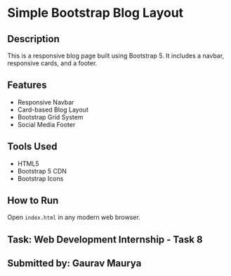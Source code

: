 # Simple Bootstrap Blog Layout

## Description
This is a responsive blog page built using Bootstrap 5. It includes a navbar, responsive cards, and a footer.

## Features
- Responsive Navbar
- Card-based Blog Layout
- Bootstrap Grid System
- Social Media Footer

## Tools Used
- HTML5
- Bootstrap 5 CDN
- Bootstrap Icons

## How to Run
Open `index.html` in any modern web browser.

## Task: Web Development Internship - Task 8 
## Submitted by: Gaurav Maurya
